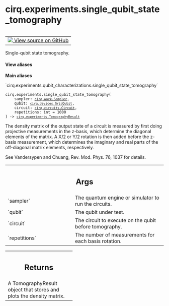 <div itemscope itemtype="http://developers.google.com/ReferenceObject">
<meta itemprop="name" content="cirq.experiments.single_qubit_state_tomography" />
<meta itemprop="path" content="Stable" />
</div>

# cirq.experiments.single_qubit_state_tomography

<!-- Insert buttons and diff -->

<table class="tfo-notebook-buttons tfo-api" align="left">

<td>
  <a target="_blank" href="https://github.com/quantumlib/cirq/tree/master/cirq/experiments/qubit_characterizations.py">
    <img src="https://www.tensorflow.org/images/GitHub-Mark-32px.png" />
    View source on GitHub
  </a>
</td>
</table>



Single-qubit state tomography.

<section class="expandable">
  <h4 class="showalways">View aliases</h4>
  <p>
<b>Main aliases</b>
<p>`cirq.experiments.qubit_characterizations.single_qubit_state_tomography`</p>
</p>
</section>

<pre class="devsite-click-to-copy prettyprint lang-py tfo-signature-link">
<code>cirq.experiments.single_qubit_state_tomography(
    sampler: <a href="../../cirq/work/Sampler.md"><code>cirq.work.Sampler</code></a>,
    qubit: <a href="../../cirq/devices/GridQubit.md"><code>cirq.devices.GridQubit</code></a>,
    circuit: <a href="../../cirq/circuits/Circuit.md"><code>cirq.circuits.Circuit</code></a>,
    repetitions: int = 1000
) -> <a href="../../cirq/experiments/TomographyResult.md"><code>cirq.experiments.TomographyResult</code></a>
</code></pre>



<!-- Placeholder for "Used in" -->

The density matrix of the output state of a circuit is measured by first
doing projective measurements in the z-basis, which determine the
diagonal elements of the matrix. A X/2 or Y/2 rotation is then added before
the z-basis measurement, which determines the imaginary and real parts of
the off-diagonal matrix elements, respectively.

See Vandersypen and Chuang, Rev. Mod. Phys. 76, 1037 for details.

<!-- Tabular view -->
 <table class="responsive fixed orange">
<colgroup><col width="214px"><col></colgroup>
<tr><th colspan="2"><h2 class="add-link">Args</h2></th></tr>

<tr>
<td>
`sampler`
</td>
<td>
The quantum engine or simulator to run the circuits.
</td>
</tr><tr>
<td>
`qubit`
</td>
<td>
The qubit under test.
</td>
</tr><tr>
<td>
`circuit`
</td>
<td>
The circuit to execute on the qubit before tomography.
</td>
</tr><tr>
<td>
`repetitions`
</td>
<td>
The number of measurements for each basis rotation.
</td>
</tr>
</table>



<!-- Tabular view -->
 <table class="responsive fixed orange">
<colgroup><col width="214px"><col></colgroup>
<tr><th colspan="2"><h2 class="add-link">Returns</h2></th></tr>
<tr class="alt">
<td colspan="2">
A TomographyResult object that stores and plots the density matrix.
</td>
</tr>

</table>

